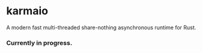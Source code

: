 # karmaio

A modern fast multi-threaded share-nothing asynchronous runtime for Rust.

### Currently in progress.
